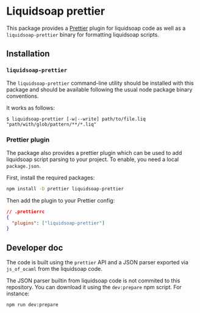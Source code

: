 # Liquidsoap prettier

This package provides a [Prettier](https://prettier.io/) plugin for liquidsoap code
as well as a `liquidsoap-prettier` binary for formatting liquidsoap scripts.

## Installation

### `liquidsoap-prettier`

The `liquidsoap-prettier` command-line utility should be installed with this
package and should be available following the usual node package binary
conventions.

It works as follows:

```shell
$ liquidsoap-prettier [-w|--write] path/to/file.liq "path/with/glob/pattern/**/*.liq"
```

### Prettier plugin

The package also provides a prettier plugin which can be used to add liquidsoap script parsing to
your project. To enable, you need a local `package.json`.

First, install the required packages:

```sh
npm install -D prettier liquidsoap-prettier
```

Then add the plugin to your Prettier config:

```json
// .prettierrc
{
  "plugins": ["liquidsoap-prettier"]
}
```

## Developer doc

The code is built using the `prettier` API and a JSON parser exported via `js_of_ocaml` from
the liquidsoap code.

The JSON parser builtin from liquidsoap code is not commited to this repository. You can download
it using the `dev:prepare` npm script. For instance:

```shell
npm run dev:prepare
```
